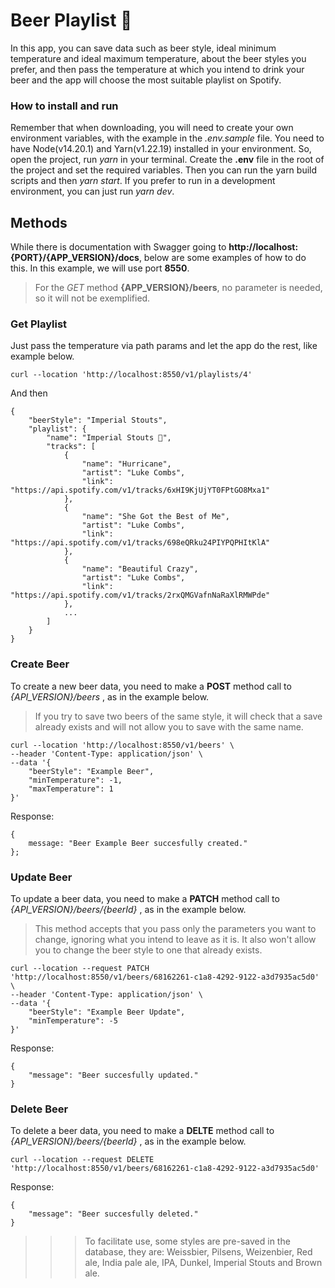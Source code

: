 # Beer Playlist 🍺

In this app, you can save data such as beer style, ideal minimum temperature and ideal maximum temperature, about the beer styles you prefer, and then pass the temperature at which you intend to drink your beer and the app will choose the most suitable playlist on Spotify.

### How to install and run

Remember that when downloading, you will need to create your own environment variables, with the example in the _.env.sample_ file.
You need to have Node(v14.20.1) and Yarn(v1.22.19) installed in your environment. So, open the project, run _yarn_ in your terminal.
Create the **.env** file in the root of the project and set the required variables.
Then you can run the yarn build scripts and then _yarn start_.
If you prefer to run in a development environment, you can just run _yarn dev_.

## Methods

While there is documentation with Swagger going to **http://localhost:{PORT}/{APP_VERSION}/docs**, below are some examples of how to do this. In this example, we will use port **8550**. 

> For the _GET_ method **{APP_VERSION}/beers**, no parameter is needed, so it will not be exemplified.
### Get Playlist

Just pass the temperature via path params and let the app do the rest, like example below.


```
curl --location 'http://localhost:8550/v1/playlists/4'
```

And then

```
{
    "beerStyle": "Imperial Stouts",
    "playlist": {
        "name": "Imperial Stouts 🍺",
        "tracks": [
            {
                "name": "Hurricane",
                "artist": "Luke Combs",
                "link": "https://api.spotify.com/v1/tracks/6xHI9KjUjYT0FPtGO8Mxa1"
            },
            {
                "name": "She Got the Best of Me",
                "artist": "Luke Combs",
                "link": "https://api.spotify.com/v1/tracks/698eQRku24PIYPQPHItKlA"
            },
            {
                "name": "Beautiful Crazy",
                "artist": "Luke Combs",
                "link": "https://api.spotify.com/v1/tracks/2rxQMGVafnNaRaXlRMWPde"
            },
            ...
        ]
    }
}
```

### Create Beer

To create a new beer data, you need to make a **POST** method call to _{API_VERSION}/beers_ , as in the example below.
>If you try to save two beers of the same style, it will check that a save already exists and will not allow you to save with the same name.
```
curl --location 'http://localhost:8550/v1/beers' \
--header 'Content-Type: application/json' \
--data '{
    "beerStyle": "Example Beer",
    "minTemperature": -1,
    "maxTemperature": 1
}'
```

Response:

```
{ 
    message: "Beer Example Beer succesfully created."
};
```

### Update Beer

To update a beer data, you need to make a **PATCH** method call to _{API_VERSION}/beers/{beerId}_ , as in the example below.
>This method accepts that you pass only the parameters you want to change, ignoring what you intend to leave as it is. It also won't allow you to change the beer style to one that already exists.

```
curl --location --request PATCH 'http://localhost:8550/v1/beers/68162261-c1a8-4292-9122-a3d7935ac5d0' \
--header 'Content-Type: application/json' \
--data '{
    "beerStyle": "Example Beer Update",
    "minTemperature": -5
}'
```

Response:

```
{
    "message": "Beer succesfully updated."
}
```

### Delete Beer

To delete a beer data, you need to make a **DELTE** method call to _{API_VERSION}/beers/{beerId}_ , as in the example below.

```
curl --location --request DELETE 'http://localhost:8550/v1/beers/68162261-c1a8-4292-9122-a3d7935ac5d0'
```

Response:

```
{
    "message": "Beer succesfully deleted."
}
```

>>> To facilitate use, some styles are pre-saved in the database, they are: Weissbier, Pilsens, Weizenbier, Red ale, India pale ale, IPA, Dunkel, Imperial Stouts and Brown ale.
